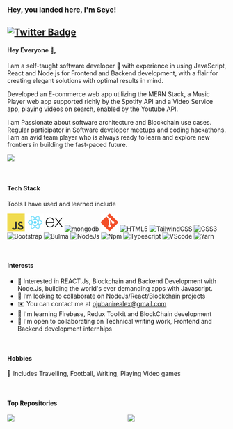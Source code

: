 ### Hey, you landed here, I'm Seye!
[![Twitter Badge](https://img.shields.io/badge/-Twitter-00acee?style=flat-square&logo=Twitter&logoColor=white)](https://twitter.com/aexiedaCoulter)
---

#### Hey Everyone 👋,

I am a self-taught software developer 🚀 with experience in using JavaScript, React and Node.js for Frontend and Backend development, with a flair for creating elegant solutions with optimal results in mind.

Developed an E-commerce web app utilizing the MERN Stack, a Music Player web app supported richly by the Spotify API and a Video Service app, playing videos on search, enabled by the Youtube API.

I am Passionate about software architecture and Blockchain use cases. Regular participator in Software developer meetups and coding hackathons. 
I am an avid team player who is always ready to learn and explore new frontiers in building the fast-paced future.

<a href="https://www.twitter.com/aexidaCoulter" target="_blank" rel="noreferrer"><img src="https://img.shields.io/twitter/follow/aexiedaCoulter?logo=twitter&style=for-the-badge&color=14b8a6&labelColor=1c1917"/></a>

<br />

#### Tech Stack

Tools I have used and learned include
<p>
<img height="40" src="https://raw.githubusercontent.com/github/explore/80688e429a7d4ef2fca1e82350fe8e3517d3494d/topics/javascript/javascript.png" alt="javascript">
<img height="40" src="https://raw.githubusercontent.com/github/explore/80688e429a7d4ef2fca1e82350fe8e3517d3494d/topics/react/react.png" alt="react">
<img height="40" src="https://raw.githubusercontent.com/devicons/devicon/master/icons/express/express-original.svg" alt="expressjs">
<img height="40" src="https://encrypted-tbn0.gstatic.com/images?q=tbn%3AANd9GcSTTzPAw-55ssm1Im594xYZ9eRQu2JylrkYLg&usqp=CAU" alt="mongodb">
<img height="40" src="https://raw.githubusercontent.com/devicons/devicon/master/icons/git/git-original.svg" alt="git">
<img src="https://raw.githubusercontent.com/danielcranney/readme-generator/main/public/icons/skills/html5-colored.svg" width="36" height="36" alt="HTML5" />
<img src="https://raw.githubusercontent.com/danielcranney/readme-generator/main/public/icons/skills/tailwindcss-colored.svg" width="36" height="36" alt="TailwindCSS" />
<img src="https://raw.githubusercontent.com/danielcranney/readme-generator/main/public/icons/skills/css3-colored.svg" width="36" height="36" alt="CSS3" />
<img src="https://raw.githubusercontent.com/danielcranney/readme-generator/main/public/icons/skills/bootstrap-colored.svg" width="36" height="36" alt="Bootstrap" />
<img src="https://cdn.jsdelivr.net/gh/devicons/devicon/icons/bulma/bulma-plain.svg" width="36" height="36" alt="Bulma" />
<img src="https://cdn.jsdelivr.net/gh/devicons/devicon/icons/nodejs/nodejs-original-wordmark.svg" width="36" height="36" alt="NodeJs"/>
<img src="https://cdn.jsdelivr.net/gh/devicons/devicon/icons/npm/npm-original-wordmark.svg" width="36" height="36" alt="Npm"/>
<img src="https://cdn.jsdelivr.net/gh/devicons/devicon/icons/typescript/typescript-original.svg" width="36" height="36" alt="Typescript"/>
<img src="https://cdn.jsdelivr.net/gh/devicons/devicon/icons/vscode/vscode-original.svg" width="36" height="36" alt="VScode"/>
<img src="https://cdn.jsdelivr.net/gh/devicons/devicon/icons/yarn/yarn-original-wordmark.svg" width="36" height="36" alt="Yarn"/>        
<p/>

<br />

#### Interests

- 👀 Interested in REACT.Js, Blockchain and Backend Development with Node.Js, building the world's ever demanding apps with Javascript.
- 💞️ I’m looking to collaborate on NodeJs/React/Blockchain projects
- ✉️  You can contact me at ojubanirealex@gmail.com
- 🧠  I'm learning Firebase, Redux Toolkit and BlockChain development
- 🤝  I'm open to collaborating on Technical writing work, Frontend and Backend development internhips

<br />

#### Hobbies

🚀 Includes Travelling, Football, Writing, Playing Video games

<br />

<!-- #### Stats

[![Seye's GitHub stats](https://github-readme-stats.vercel.app/api?username=SeyeAlexander&show_icons=true&theme=vue-dark)](https://github.com/SeyeAlexander/github-readme-stats)

[![Top Langs](https://github-readme-stats.vercel.app/api/top-langs/?username=SeyeAlexander&layout=compact&show_icons=true&theme=dracula)](https://github.com/SeyeAlexander/github-readme-stats)

<br /> -->

#### Top Repositories

<div align="flex">
<a href="https://github.com/SeyeAlexander/Musica" align="left"><img align="left" width="45%" src="https://github-readme-stats.vercel.app/api/pin/?username=SeyeAlexander&repo=Musica&title_color=14b8a6&text_color=ffffff&icon_color=14b8a6&bg_color=1c1917&hide_border=true&locale=en" /></a>

<a href="https://github.com/SeyeAlexander/FootVille" align="right"><img align="right" width="45%" src="https://github-readme-stats.vercel.app/api/pin/?username=SeyeAlexander&repo=FootVille&title_color=14b8a6&text_color=ffffff&icon_color=14b8a6&bg_color=1c1917&hide_border=true&locale=en" /></a>
</div>

<!---
SeyeAlexander/SeyeAlexander is a ✨ special ✨ repository because its `README.md` (this file) appears on your GitHub profile.
You can click the Preview link to take a look at your changes.
--->
